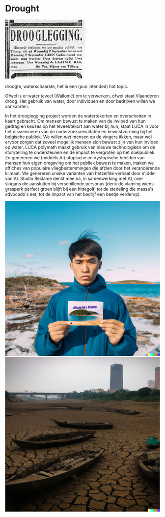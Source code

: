 # Drought

![drooglegging](./imgs/drooglegging.jpeg)

droogte, waterschaarste, het is een (pun intended) hot topic.

Ofwel is er water teveel (Wallonië) om te verwerken, ofwel staat Vlaanderen droog.
Het gebruik van water, door individuen en door bedrijven willen we aankaarten.

In het drooglegging project worden de watertekorten en overschotten in kaart gebracht.
Om mensen bewust te maken van de invloed van hun gedrag en keuzes op het teveel/tekort aan water bij hun, staat LUCA in voor het dissemineren van de onderzoeksresultaten en bewustvorming bij het belgische publiek.
We willen *niet* mensen op de vingers tikken, maar wel ervoor zorgen dat zoveel mogelijk mensen zich bewust zijn van hun invloed op water.
LUCA polymath maakt gebruik van nieuwe technologieën om de storytelling te ondersteunen en de impact te vergroten op het doelpubliek.
Zo genereren we (middels AI) utopische en dystopische beelden van mensen hun eigen omgeving om het publiek bewust te maken,  maken we affiches van populaire vliegbestemmingen die afzien door het veranderende klimaat. 
We genereren unieke varianten van hetzelfde verhaal door middel van AI.
Studio Reclame denkt mee na, in samenwerking met AI,  over slogans die aansluiten bij verschillende personas (denk de vlaming wiens grasperk perfect groen blijft bij een hittegolf, tot de stedeling die massa's advocado's eet, tot de impact van het bedrijf een beetje verderop).

![welcome_to_ibiza](./imgs/concept_1/welcome_to_ibiza.png)
![view from the coupure](./imgs/concept_1/the_view_from_the_coupure.png)


